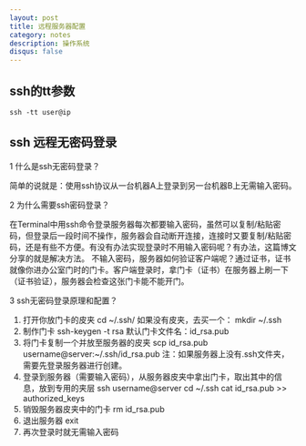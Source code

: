 ```yaml
---
layout: post
title: 远程服务器配置
category: notes
description: 操作系统
disqus: false
---
```


## ssh的tt参数
`ssh -tt user@ip`

## ssh 远程无密码登录 

1 什么是ssh无密码登录？

简单的说就是：使用ssh协议从一台机器A上登录到另一台机器B上无需输入密码。


2 为什么需要ssh密码登录？

在Terminal中用ssh命令登录服务器每次都要输入密码，虽然可以复制/粘贴密码，但登录后一段时间不操作，服务器会自动断开连接，连接时又要复制/粘贴密码，还是有些不方便。有没有办法实现登录时不用输入密码呢？有办法，这篇博文分享的就是解决方法。
不输入密码，服务器如何验证客户端呢？通过证书，证书就像你进办公室门时的门卡。客户端登录时，拿门卡（证书）在服务器上刷一下（证书验证），服务器会检查这张门卡能不能开门。


3 ssh无密码登录原理和配置？
1. 打开你放门卡的皮夹
cd ~/.ssh/
如果没有皮夹，去买一个：
mkdir ~/.ssh
2. 制作门卡
ssh-keygen -t rsa
默认门卡文件名：id_rsa.pub
3. 将门卡复制一个并放至服务器的皮夹
scp id_rsa.pub username@server:~/.ssh/id_rsa.pub
注：如果服务器上没有.ssh文件夹，需要先登录服务器进行创建。
4. 登录到服务器（需要输入密码），从服务器皮夹中拿出门卡，取出其中的信息，放到专用的夹层
ssh username@server
cd ~/.ssh
cat id_rsa.pub >> authorized_keys
5. 销毁服务器皮夹中的门卡
rm id_rsa.pub
6. 退出服务器
exit         
7. 再次登录时就无需输入密码
